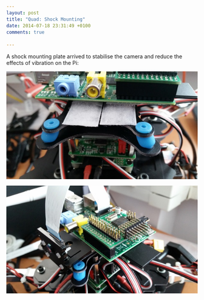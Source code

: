 ```yaml
---
layout: post
title: "Quad: Shock Mounting"
date: 2014-07-18 23:31:49 +0100
comments: true

---
```


A shock mounting plate arrived to stabilise the camera and reduce the effects of vibration on the Pi:

![](/img/projects/quadcopter/shockmount-1.jpg)

![](/img/projects/quadcopter/shockmount-2.jpg)
